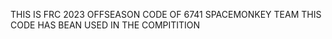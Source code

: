 THIS IS FRC 2023 OFFSEASON CODE OF 6741 SPACEMONKEY TEAM
THIS CODE HAS BEAN USED IN THE COMPITITION
